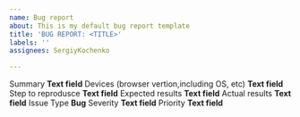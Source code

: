 ```yaml
---
name: Bug report
about: This is my default bug report template
title: 'BUG REPORT: <TITLE>'
labels: ''
assignees: SergiyKochenko

---
```


Summary **Text field**
Devices (browser vertion,including OS, etc) **Text field**
Step to reprodusce **Text field**
Expected results **Text field**
Actual results **Text field**
Issue Type **Bug**
Severity **Text field**
Priority **Text field**
